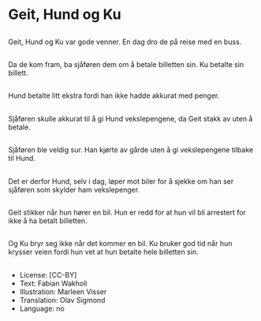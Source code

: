 # Geit, Hund og Ku

##
Geit, Hund og Ku var gode venner. En dag dro de på reise med en buss.

##
Da de kom fram, ba sjåføren dem om å betale billetten sin. Ku betalte sin billett.

##
Hund betalte litt ekstra fordi han ikke hadde akkurat med penger.

##
Sjåføren skulle akkurat til å gi Hund vekslepengene, da Geit stakk av uten å betale.

##
Sjåføren ble veldig sur. Han kjørte av gårde uten å gi vekslepengene tilbake til Hund.

##
Det er derfor Hund, selv i dag, løper mot biler for å sjekke om han ser sjåføren som skylder ham vekslepenger.

##
Geit stikker når hun hører en bil. Hun er redd for at hun vil bli arrestert for ikke å ha betalt billetten.

##
Og Ku bryr seg ikke når det kommer en bil. Ku bruker god tid når hun krysser veien fordi hun vet at hun betalte hele billetten sin.

##
* License: [CC-BY]
* Text: Fabian Wakholi
* Illustration: Marleen Visser
* Translation: Olav Sigmond
* Language: no
